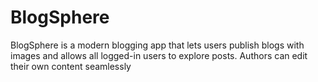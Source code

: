 # BlogSphere
BlogSphere is a modern blogging app that lets users publish blogs with images and allows all logged-in users to explore posts. Authors can edit their own content seamlessly
